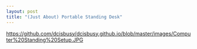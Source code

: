 ```yaml
---
layout: post
title: "(Just About) Portable Standing Desk"
---
```


https://github.com/dcisbusy/dcisbusy.github.io/blob/master/images/Computer%20Standing%20Setup.JPG
